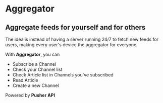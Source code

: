 # Aggregator

## Aggregate feeds for yourself and for others

The idea is instead of having a server running 24/7 to fetch new feeds for users, making every user's device the aggregator for everyone. 

With **Aggregator**, you can 

- Subscribe a Channel
- Check your Channel list
- Check Article list in Channels you've subscribed
- Read Article
- Create a new Channel

Powered by **Pusher API**
